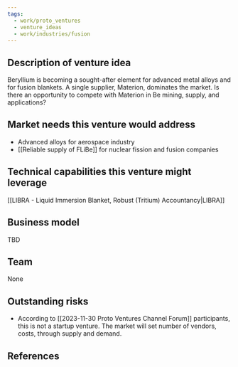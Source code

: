 ```yaml
---
tags:
  - work/proto_ventures
  - venture_ideas
  - work/industries/fusion
---
```


## Description of venture idea
Beryllium is becoming a sought-after element for advanced metal alloys and for fusion blankets. A single supplier, Materion, dominates the market. Is there an opportunity to compete with Materion in Be mining, supply, and applications?

## Market needs this venture would address
- Advanced alloys for aerospace industry
- [[Reliable supply of FLiBe]] for nuclear fission and fusion companies

## Technical capabilities this venture might leverage
[[LIBRA - Liquid Immersion Blanket, Robust (Tritium) Accountancy|LIBRA]]

## Business model
TBD

## Team
None

## Outstanding risks
- According to [[2023-11-30 Proto Ventures Channel Forum]] participants, this is not a startup venture. The market will set number of vendors, costs, through supply and demand.   

## References
